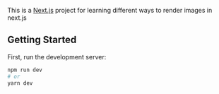This is a [Next.js](https://nextjs.org/) project for learning different ways to render images in next.js
## Getting Started

First, run the development server:

```bash
npm run dev
# or
yarn dev
```

